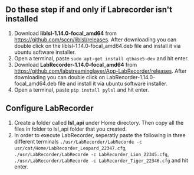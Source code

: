 ## Do these step if and only if Labrecorder isn't installed
1. Download **liblsl-1.14.0-focal_amd64** from https://github.com/sccn/liblsl/releases. After downloading you can double click on the liblsl-1.14.0-focal_amd64.deb file and install it via ubuntu software installer. 
2. Open a terminal, paste `sudo apt-get install qtbase5-dev` and hit enter. 
3. Download **LabRecorder-1.14.0-focal_amd64** from https://github.com/labstreaminglayer/App-LabRecorder/releases. After downloading you can double click on LabRecorder-1.14.0-focal_amd64.deb file and install it via ubuntu software installer. 
4. Open a terminal, paste `pip install pylsl` and hit enter. 

## Configure LabRecorder
1. Create a folder called **lsl_api** under Home directory. Then copy all the files in folder to lsl_api folder that you created. 
2. In order to execute LabRecorder, seperatly paste the following in three different terminals `./usr/LabRecorder/LabRecorde -c usr/cat/Home/LabRecorder_Leopard_22347.cfg`, `./usr/LabRecorder/LabRecorde -c LabRecorder_Lion_22345.cfg`, `./usr/LabRecorder/LabRecorde -c LabRecorder_Tiger_22346.cfg` and hit enter. 